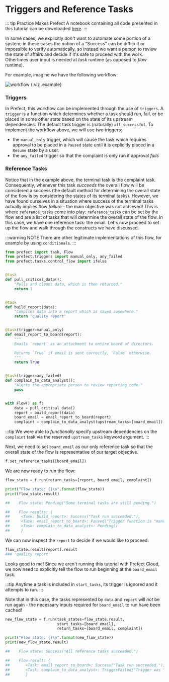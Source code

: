 # Triggers and Reference Tasks

::: tip Practice Makes Prefect
A notebook containing all code presented in this tutorial can be downloaded [here](/notebooks/triggers-and-references.ipynb).
:::

In some cases, we explicitly _don't_ want to automate some portion of a system; in these cases the notion of a "Success" can be difficult or impossible to verify automatically, so instead we want a person to review the state of affairs and decide if it's safe to proceed with the work. Othertimes user input is needed at _task_ runtime (as opposed to _flow_ runtime).

For example, imagine we have the following workflow:

![workflow](/manual_approval.svg) {.viz .example}

### Triggers

In Prefect, this workflow can be implemented through the use of `triggers`. A `trigger` is a function which determines whether a task should run, fail, or be placed in some other state based on the state of its upstream dependencies. The default task trigger is (naturally) `all_successful`. To implement the workflow above, we will use two triggers:

- the `manual_only` trigger, which will cause the task which requires approval to be placed in a `Paused` state until it is explicitly placed in a `Resume` state by a user.
- the `any_failed` trigger so that the complaint is only run if approval _fails_

### Reference Tasks

Notice that in the example above, the terminal task is the complaint task. Consequently, whenever this task _succeeds_ the overall flow will be considered a success (the default method for determining the overall state of the flow is by considering the states of its terminal tasks). However, we have found ourselves in a situation where success of the terminal tasks actually implies flow _failure_ - the main objective was not achieved! This is where `reference_tasks` come into play: `reference_tasks` can be set by the flow and are a list of tasks that will determine the overall state of the flow. In this case, we have one reference task: the email. Let's now proceed to set up the flow and walk through the constructs we have discussed.

:::warning NOTE
There are other legitimate implementations of this flow, for example by using `conditionals`.
:::

```python
from prefect import task, Flow
from prefect.triggers import manual_only, any_failed
from prefect.tasks.control_flow import ifelse


@task
def pull_critical_data():
    "Pulls and cleans data, which is then returned."
    return 1


@task
def build_report(data):
    "Compiles data into a report which is saved somewhere."
    return 'quality report'


@task(trigger=manual_only)
def email_report_to_board(report):
    """
    Emails `report` as an attachment to entire board of directors.

    Returns `True` if email is sent correctly, `False` otherwise.
    """
    return True


@task(trigger=any_failed)
def complain_to_data_analyst():
    "Alerts the appropriate person to review reporting code."
    pass


with Flow() as f:
    data = pull_critical_data()
    report = build_report(data)
    board_email = email_report_to_board(report)
    complaint = complain_to_data_analyst(upstream_tasks=[board_email])
```

:::tip
We were able to _functionally_ specify upstream dependencies on the `complaint` task via the reserved `upstream_tasks` keyword argument.
:::

Next, we need to set `board_email` as our only reference task so that the overall state of the flow is representative of our target objective.

```python
f.set_reference_tasks([board_email])
```

We are now ready to run the flow:

```python
flow_state = f.run(return_tasks=[report, board_email, complaint])

print("Flow state: {}\n".format(flow_state))
print(flow_state.result)

##    Flow state: Pending("Some terminal tasks are still pending.")

##    Flow results: {
##     <Task: build_report>: Success("Task run succeeded."),
##     <Task: email_report_to_board>: Paused("Trigger function is "manual_only""),
##     <Task: complain_to_data_analyst>: Pending()
##     }
```

We can now inspect the `report` to decide if we would like to proceed:

```python
flow_state.result[report].result
### 'quality report'
```

Looks good to me! Since we aren't running this tutorial with Prefect Cloud, we now need to explicitly tell the flow to run beginning at the `board_email` task.

:::tip
Anytime a task is included in `start_tasks`, its trigger is ignored and it attempts to run.
:::

Note that in this case, the tasks represented by `data` and `report` will _not_ be run again - the necessary inputs required for `board_email` to run have been cached!

```python
new_flow_state = f.run(task_states=flow_state.result,
                       start_tasks=[board_email],
                       return_tasks=[board_email, complaint])

print("Flow state: {}\n".format(new_flow_state))
print(new_flow_state.result)

##    Flow state: Success("All reference tasks succeeded.")

##    Flow result: {
##       <Task: email_report_to_board>: Success("Task run succeeded."),
##       <Task: complain_to_data_analyst>: TriggerFailed("Trigger was "any_failed" but none of the upstream tasks failed.")
##       }
```
